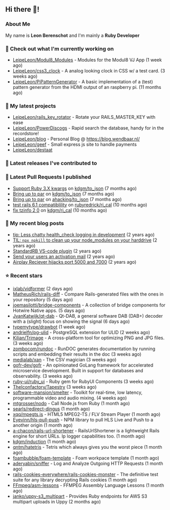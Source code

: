 ## Hi there 👋!

### About Me

My name is **Leon Berenschot** and I'm mainly a **Ruby Developer**
<br>

### 👷 Check out what I'm currently working on

- [LeipeLeon/Modul8_Modules](https://github.com/LeipeLeon/Modul8_Modules) - Modules for the Modul8 VJ App (1 week ago)
- [LeipeLeon/css3_clock](https://github.com/LeipeLeon/css3_clock) - A analog looking clock in CSS w/ a test card. (3 weeks ago)
- [LeipeLeon/PiPatternGenerator](https://github.com/LeipeLeon/PiPatternGenerator) - A basic implementation of a (test) pattern generator from the HDMI output of an raspberry pi. (11 months ago)

### 🌱 My latest projects

- [LeipeLeon/rails_key_rotator](https://github.com/LeipeLeon/rails_key_rotator) - Rotate your RAILS_MASTER_KEY with ease
- [LeipeLeon/PowerDiscogs](https://github.com/LeipeLeon/PowerDiscogs) - Rapid search the database, handy for in the recordstore!
- [LeipeLeon/blog](https://github.com/LeipeLeon/blog) - Personal Blog @ https://blog.wendbaar.nl/
- [LeipeLeon/geef](https://github.com/LeipeLeon/geef) - Small express js site to handle payments
- [LeipeLeon/destaat](https://github.com/LeipeLeon/destaat)

### 🔭 Latest releases I've contributed to


### 🔨 Latest Pull Requests I published

- [Support Ruby 3.X kwargs](https://github.com/kdgm/to_json/pull/3) on [kdgm/to_json](https://github.com/kdgm/to_json) (7 months ago)
- [Bring up to par](https://github.com/kdgm/to_json/pull/2) on [kdgm/to_json](https://github.com/kdgm/to_json) (7 months ago)
- [Bring up to par](https://github.com/ahacking/to_json/pull/8) on [ahacking/to_json](https://github.com/ahacking/to_json) (7 months ago)
- [test rails 6.1 compatiblility](https://github.com/rubyredrick/ri_cal/pull/24) on [rubyredrick/ri_cal](https://github.com/rubyredrick/ri_cal) (10 months ago)
- [fix tzinfo 2 0](https://github.com/kdgm/ri_cal/pull/4) on [kdgm/ri_cal](https://github.com/kdgm/ri_cal) (10 months ago)

### 📜 My recent blog posts

- [tip: Less chatty health_check logging in development](https://www.wendbaar.nl/posts/2023/07/tip_less_chatty_health_check_logging_in_development) (2 years ago)
- [TIL: `npx npkill` to clean up your node_modules on your harddrive](https://www.wendbaar.nl/posts/2023/03/til_npx_npkill_to_clean_up_your_node_modules_on_your_harddrive) (2 years ago)
- [StandardRB VS-code plugin](https://www.wendbaar.nl/posts/2023/02/standardrb_vscode_plugin) (2 years ago)
- [Send your users an activation mail](https://www.wendbaar.nl/posts/2023/02/send_your_users_an_activation_mail) (2 years ago)
- [Airplay Reciever hijacks port 5000 and 7000](https://www.wendbaar.nl/posts/2023/02/airplay_reciever_hijacks_port_5000_and_7000) (2 years ago)

### ⭐ Recent stars

- [ixlab/vidformer](https://github.com/ixlab/vidformer) (2 days ago)
- [MatheusRich/rails-diff](https://github.com/MatheusRich/rails-diff) - Compare Rails-generated files with the ones in your repository (5 days ago)
- [joemasilotti/bridge-components](https://github.com/joemasilotti/bridge-components) - A collection of bridge components for Hotwire Native apps. (5 days ago)
- [JvanKatwijk/qt-dab](https://github.com/JvanKatwijk/qt-dab) - Qt-DAB, a general software DAB (DAB&#43;) decoder with a (slight) focus on showing the signal (6 days ago)
- [typemytype/drawbot](https://github.com/typemytype/drawbot) (1 week ago)
- [andrielfn/pg-ulid](https://github.com/andrielfn/pg-ulid) - PostgreSQL extension for ULID (2 weeks ago)
- [Kilian/Trimage](https://github.com/Kilian/Trimage) - A cross-platform tool for optimizing PNG and JPG files. (3 weeks ago)
- [zombocom/rundoc](https://github.com/zombocom/rundoc) - RunDOC generates documentation by running scripts and embedding their results in the doc (3 weeks ago)
- [medialab/xan](https://github.com/medialab/xan) - The CSV magician (3 weeks ago)
- [gofr-dev/gofr](https://github.com/gofr-dev/gofr) - An opinionated GoLang framework for accelerated microservice development. Built in support for databases and observability. (3 weeks ago)
- [ruby-ui/ruby_ui](https://github.com/ruby-ui/ruby_ui) - Ruby gem for RubyUI Components (3 weeks ago)
- [TheIconfactory/Tapestry](https://github.com/TheIconfactory/Tapestry) (3 weeks ago)
- [software-mansion/smelter](https://github.com/software-mansion/smelter) - Toolkit for real-time, low latency, programmable video and audio mixing. (4 weeks ago)
- [mtgrosser/nodo](https://github.com/mtgrosser/nodo) - Call Node.js from Ruby (1 month ago)
- [searls/redirect-dingus](https://github.com/searls/redirect-dingus) (1 month ago)
- [xqq/mpegts.js](https://github.com/xqq/mpegts.js) - HTML5 MPEG2-TS / FLV Stream Player (1 month ago)
- [Eyevinn/hls-pull-push](https://github.com/Eyevinn/hls-pull-push) - NPM library to pull HLS Live and Push to a another origin (1 month ago)
- [a-chacon/rails-url-shortener](https://github.com/a-chacon/rails-url-shortener) - RailsUrlShortener is a lightweight Rails engine for short URLs. Ip logger capabilities too. (1 month ago)
- [kdgm/induction](https://github.com/kdgm/induction) (1 month ago)
- [qntm/hatetris](https://github.com/qntm/hatetris) - Tetris which always gives you the worst piece (1 month ago)
- [foambubble/foam-template](https://github.com/foambubble/foam-template) - Foam workpace template (1 month ago)
- [aderyabin/sniffer](https://github.com/aderyabin/sniffer) - Log and Analyze Outgoing HTTP Requests (1 month ago)
- [rails-cookies-everywhere/rails-cookies-monster](https://github.com/rails-cookies-everywhere/rails-cookies-monster) - The definitive test suite for any library decrypting Rails cookies (1 month ago)
- [FFmpeg/asm-lessons](https://github.com/FFmpeg/asm-lessons) - FFMPEG Assembly Language Lessons (1 month ago)
- [janko/uppy-s3_multipart](https://github.com/janko/uppy-s3_multipart) - Provides Ruby endpoints for AWS S3 multipart uploads in Uppy (2 months ago)
